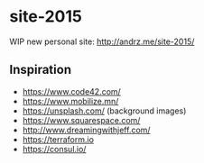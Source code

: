# site-2015

WIP new personal site: http://andrz.me/site-2015/

## Inspiration

* https://www.code42.com/
* https://www.mobilize.mn/
* https://unsplash.com/ (background images)
* https://www.squarespace.com/
* http://www.dreamingwithjeff.com/
* https://terraform.io
* https://consul.io/
